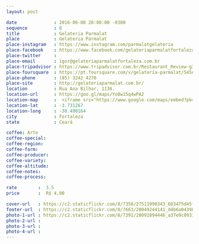 ```yaml
---
layout: post

date              : 2016-06-08 20:00:00 -0300
sequence          : 6
title             : Gelateria Parmalat
place             : Gelateria Parmalat
place-instagram   : https://www.instagram.com/parmalatgelateria
place-facebook    : https://www.facebook.com/gelateriaparmalatfortaleza/?fref=ts
place-twitter     : 
place-email       : igor@gelateriaparmalatfortaleza.com.br
place-tripadvisor : https://www.tripadvisor.com.br/Restaurant_Review-g303293-d7259690-Reviews-Gelateria_Parmalat_Fortaleza-Fortaleza_State_of_Ceara.html
place-foursquare  : https://pt.foursquare.com/v/gelateria-parmalat/545e7165498e1f6bee6a1019
place-phone       : (85) 3242 4270
place-site        : http://gelateriaparmalat.com.br/
location          : Rua Ana Bilhar, 1136.
location-url      : https://goo.gl/maps/Yo8w15q4wPA2
location-map      :  <iframe src="https://www.google.com/maps/embed?pb=!1m18!1m12!1m3!1d3981.3605791448854!2d-38.49233168573118!3d-3.7313416442311027!2m3!1f0!2f0!3f0!3m2!1i1024!2i768!4f13.1!3m3!1m2!1s0x7c748795ee197c5%3A0x2fbbfd3601b9be13!2sGelateria+Parmalat+Fortaleza!5e0!3m2!1spt-BR!2sbr!4v1468162713945" width="100%" height="450" frameborder="0" style="border:0" scrolling="no"></iframe>
location-lat      : -3.731267
location-long     : -38.490164
city              : Fortaleza
state             : Ceará

coffee: Arte
coffee-special: 
coffee-region: 
coffee-farm: 
coffee-producer: 
coffee-variety: 
coffee-altitude:
coffee-notes: 
coffee-process: 

rate        :  3.5
price       :  R$ 4,00

cover-url   : https://c2.staticflickr.com/8/7358/27511990343_683475d45f_o.jpg
footer-url  : https://c2.staticflickr.com/8/7663/28049244141_d4b6a04398_o.jpg
photo-1-url : https://c2.staticflickr.com/8/7391/28092894446_a37e9c0931_o.jpg
photo-2-url : 
photo-3-url : 
photo-4-url : 
---
```

